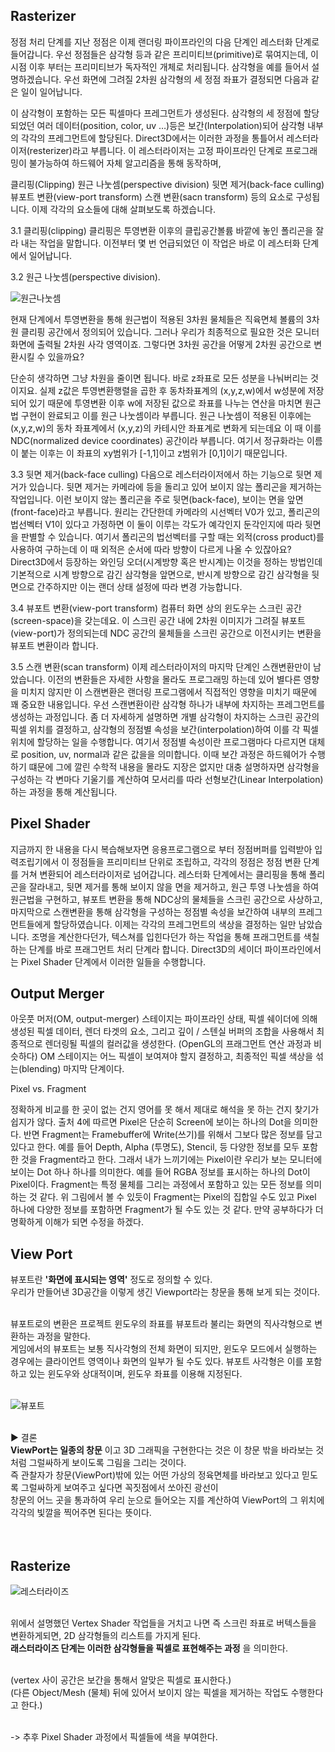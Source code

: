 ## Rasterizer
정점 처리 단계를 지난 정점은 이제 랜더링 파이프라인의 다음 단계인 레스터화 단계로 들어갑니다. 우선 정점들은 삼각형 등과 같은 프리미티브(primitive)로 묶여지는데, 이 시점 이후 부터는 프리미티브가 독자적인 개체로 처리됩니다. 삼각형을 예를 들어서 설명하겠습니다. 우선 화면에 그려질 2차원 삼각형의 세 정점 좌표가 결정되면 다음과 같은 일이 일어납니다.

이 삼각형이 포함하는 모든 픽셀마다 프레그먼트가 생성된다.
삼각형의 세 정점에 할당되었던 여러 데이터(position, color, uv …)등은 보간(Interpolation)되어 삼각형 내부의 각각의 프레그먼트에 할당된다.
Direct3D에서는 이러한 과정을 통틀어서 레스터라이저(resterizer)라고 부릅니다. 이 레스터라이저는 고정 파이프라인 단계로 프로그래밍이 불가능하여 하드웨어 자체 알고리즘을 통해 동작하며,

클리핑(Clipping)
원근 나눗셈(perspective division)
뒷면 제거(back-face culling)
뷰포트 변환(view-port transform)
스캔 변환(sacn transform)
등의 요소로 구성됩니다. 이제 각각의 요소들에 대해 살펴보도록 하겠습니다.

3.1 클리핑(clipping)
클리핑은 투영변환 이후의 클립공간볼륨 바깥에 놓인 폴리곤을 잘라 내는 작업을 말합니다. 이전부터 몇 번 언급되었던 이 작업은 바로 이 레스터화 단계에서 일어납니다.

3.2 원근 나눗셈(perspective division).

![원근나눗셈](https://user-images.githubusercontent.com/43705434/120767490-314e3380-c556-11eb-8f1d-5035e2310992.PNG)

현재 단계에서 투영변환을 통해 원근법이 적용된 3차원 물체들은 직육면체 볼륨의 3차원 클리핑 공간에서 정의되어 있습니다. 그러나 우리가 최종적으로 필요한 것은 모니터 화면에 출력될 2차원 사각 영역이죠. 그렇다면 3차원 공간을 어떻게 2차원 공간으로 변환시킬 수 있을까요?

단순히 생각하면 그냥 차원을 줄이면 됩니다. 바로 z좌표로 모든 성분을 나눠버리는 것이지요. 실제 z값은 투영변환행렬을 곱한 후 동차좌표계의 (x,y,z,w)에서 w성분에 저장되어 있기 때문에 투영변환 이후 w에 저장된 값으로 좌표를 나누는 연산을 마치면 원근법 구현이 완료되고 이를 원근 나눗셈이라 부릅니다. 원근 나눗셈이 적용된 이후에는 (x,y,z,w)의 동차 좌표계에서 (x,y,z)의 카테시안 좌표계로 변화게 되는데요 이 때 이를 NDC(normalized device coordinates) 공간이라 부릅니다. 여기서 정규화라는 이름이 붙는 이후는 이 좌표의 xy범위가 [-1,1]이고 z범위가 [0,1]이기 때문입니다.

3.3 뒷면 제거(back-face culling)
다음으로 레스터라이저에서 하는 기능으로 뒷면 제거가 있습니다. 뒷면 제거는 카메라에 등을 돌리고 있어 보이지 않는 폴리곤을 제거하는 작업입니다. 이런 보이지 않는 폴리곤을 주로 뒷면(back-face), 보이는 면을 앞면(front-face)라고 부릅니다. 원리는 간단한데 카메라의 시선벡터 V0가 있고, 폴리곤의 법선벡터 V1이 있다고 가정하면 이 둘이 이루는 각도가 예각인지 둔각인지에 따라 뒷면을 판별할 수 있습니다. 여기서 폴리곤의 법선벡터를 구할 때는 외적(cross product)를 사용하여 구하는데 이 때 외적은 순서에 따라 방향이 다르게 나올 수 있잖아요? Direct3D에서 등장하는 와인딩 오더(시계방향 혹은 반시계)는 이것을 정하는 방법인데 기본적으로 시계 방향으로 감긴 삼각형을 앞면으로, 반시계 방향으로 감긴 삼각형을 뒷면으로 간주하지만 이는 랜더 상태 설정에 따라 변경 가능합니다.

3.4 뷰포트 변환(view-port transform)
컴퓨터 화면 상의 윈도우는 스크린 공간(screen-space)을 갖는데요. 이 스크린 공간 내에 2차원 이미지가 그려질 뷰포트(view-port)가 정의되는데 NDC 공간의 물체들을 스크린 공간으로 이전시키는 변환을 뷰포트 변환이라 합니다.

3.5 스캔 변환(scan transform)
이제 레스터라이저의 마지막 단계인 스캔변환만이 남았습니다. 이전의 변환들은 자세한 사항을 몰라도 프로그래밍 하는데 있어 별다른 영향을 미치지 않지만 이 스캔변환은 랜더링 프로그램에서 직접적인 영향을 미치기 때문에 꽤 중요한 내용입니다. 우선 스캔변환이란 삼각형 하나가 내부에 차지하는 프레그먼트를 생성하는 과정입니다. 좀 더 자세하게 설명하면 개별 삼각형이 차지하는 스크린 공간의 픽셀 위치를 결정하고, 삼각형의 정점별 속성을 보간(interpolation)하여 이를 각 픽셀 위치에 할당하는 일을 수행합니다. 여기서 정점별 속성이란 프로그램마다 다르지면 대체로 position, uv, normal과 같은 값을을 의미합니다. 이때 보간 과정은 하드웨어가 수행하기 떄문에 그에 깔린 수학적 내용을 몰라도 지장은 없지만 대충 설명하자면 삼각형을 구성하는 각 변마다 기울기를 계산하여 모서리를 따라 선형보간(Linear Interpolation)하는 과정을 통해 계산됩니다.


## Pixel Shader
지금까지 한 내용을 다시 복습해보자면 응용프로그램으로 부터 정점버퍼를 입력받아 입력조립기에서 이 정점들을 프리미티브 단위로 조립하고, 각각의 정점은 정점 변환 단계를 거쳐 변환되어 레스터라이저로 넘어갑니다. 레스터화 단계에서는 클리핑을 통해 폴리곤을 잘라내고, 뒷면 제거를 통해 보이지 않을 면을 제거하고, 원근 투영 나눗셈을 하여 원근법을 구현하고, 뷰포트 변환을 통해 NDC상의 물체들을 스크린 공간으로 사상하고, 마지막으로 스캔변환을 통해 삼각형을 구성하는 정점별 속성을 보간하여 내부의 프레그먼트들에게 할당하였습니다. 이제는 각각의 프레그먼트의 색상을 결정하는 일만 남았습니다. 조명을 계산한다던가, 텍스쳐를 입힌다던가 하는 작업을 통해 프래그먼트를 색칠하는 단계를 바로 프래그먼트 처리 단계라 합니다. Direct3D의 세이더 파이프라인에서는 Pixel Shader 단계에서 이러한 일들을 수행합니다.

## Output Merger
아웃풋 머저(OM, output-merger) 스테이지는 파이프라인 상태, 픽셀 쉐이더에 의해 생성된 픽셀 데이터, 렌더 타겟의 요소, 그리고 깊이 / 스텐실 버퍼의 조합을 사용해서 최종적으로 렌더링될 픽셀의 컬러값을 생성한다. (OpenGL의 프래그먼트 연산 과정과 비슷하다) OM 스테이지는 어느 픽셀이 보여져야 할지 결정하고, 최종적인 픽셀 색상을 섞는(blending) 마지막 단계이다.

Pixel vs. Fragment

정확하게 비교를 한 곳이 없는 건지 영어를 못 해서 제대로 해석을 못 하는 건지 찾기가 쉽지가 않다. 출처 4에 따르면 Pixel은 단순히 Screen에 보이는 하나의 Dot을 의미한다. 반면 Fragment는 Framebuffer에 Write(쓰기)를 위해서 그보다 많은 정보를 담고 있다고 한다. 예를 들어 Depth, Alpha (투명도), Stencil, 등 다양한 정보를 모두 포함한 것을 Fragment라고 한다. 그래서 내가 느끼기에는 Pixel이란 우리가 보는 모니터에 보이는 Dot 하나 하나를 의미한다. 예를 들어 RGBA 정보를 표시하는 하나의 Dot이 Pixel이다. Fragment는 특정 물체를 그리는 과정에서 포함하고 있는 모든 정보를 의미하는 것 같다. 위 그림에서 볼 수 있듯이 Fragment는 Pixel의 집합일 수도 있고 Pixel 하나에 다양한 정보를 포함하면 Fragment가 될 수도 있는 것 같다. 만약 공부하다가 더 명확하게 이해가 되면 수정을 하겠다.


## View Port
뷰포트란 **'화면에 표시되는 영역'** 정도로 정의할 수 있다.<br>
우리가 만들어낸 3D공간을 이렇게 생긴 Viewport라는 창문을 통해 보게 되는 것이다.<br>
<br>

뷰포트로의 변환은 프로젝트 윈도우의 좌표를 뷰포트라 불리는 화면의 직사각형으로 변환하는 과정을 말한다.<br>
게임에서의 뷰포트는 보통 직사각형의 전체 화면이 되지만, 윈도우 모드에서 실행하는 경우에는 클라이언트 영역이나 화면의 일부가 될 수도 있다.
뷰포트 사각형은 이를 포함하고 있는 윈도우와 상대적이며, 윈도우 좌표를 이용해 지정된다.<br>
<br>

![뷰포트](https://user-images.githubusercontent.com/43705434/120757388-76209d00-c54b-11eb-922c-4f0dbf612f68.PNG)<br>
<br>

▶ 결론<br>
**ViewPort는 일종의 창문** 이고 3D 그래픽을 구현한다는 것은 이 창문 밖을 바라보는 것처럼 그럴싸하게 보이도록 그림을 그리는 것이다.<br>
즉 관찰자가 창문(ViewPort)밖에 있는 어떤 가상의 정육면체를 바라보고 있다고 믿도록 그럴싸하게 보여주고 싶다면 꼭짓점에서 쏘아진 광선이<br>
창문의 어느 곳을 통과하여 우리 눈으로 들어오는 지를 계산하여 ViewPort의 그 위치에 각각의 빛깔을 찍어주면 된다는 뜻이다.<br>
<br>
<br>

## Rasterize

![레스터라이즈](https://user-images.githubusercontent.com/43705434/120759834-65255b00-c54e-11eb-92b2-09c0b4895e82.PNG)<br>
<br>

위에서 설명했던 Vertex Shader 작업들을 거치고 나면 즉 스크린 좌표로 버텍스들을 변환하게되면, 2D 삼각형들의 리스트를 가지게 된다.<br>
**래스터라이즈 단계는 이러한 삼각형들을 픽셀로 표현해주는 과정** 을 의미한다.<br>
<br>

(vertex 사이 공간은 보간을 통해서 알맞은 픽셀로 표시한다.)<br>
(다른 Object/Mesh (물체) 뒤에 있어서 보이지 않는 픽셀을 제거하는 작업도 수행한다고 한다.)<br>
<br>

-> 추후 Pixel Shader 과정에서 픽셀들에 색을 부여한다.<br>
<br>
<br>
